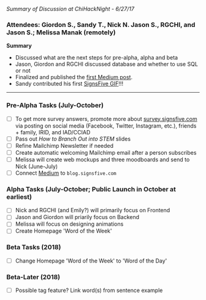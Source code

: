 _Summary of Discussion at ChiHackNight - 6/27/17_


### Attendees: Giordon S., Sandy T., Nick N. Jason S., RGCHI, and Jason S.; Melissa Manak (remotely)

**Summary**

- Discussed what are the next steps for pre-alpha, alpha and beta
- Jason, Giordon and RGCHI discussed database and whether to use SQL or not
- Finalized and published the [first Medium post](https://medium.com/signsfive/one-does-not-simply-search-for-stem-signs-in-asl-bace693780c1).
- Sandy contributed his first [SignsFive GIF](https://giphy.com/gifs/signsfivestem-signsfivestem-float-3ohryq8AuKT3I5G1Gg?status=200)!!!

- - - 

### Pre-Alpha Tasks (July-October)

- [ ] To get more survey answers, promote more about [survey.signsfive.com](http://survey.signsfive.com) via posting on social media (Facebook, Twitter, Instagram, etc.), friends + family, IRID, and IAD/CCIAD
- [ ] Pass out _How to Branch Out into STEM_ slides
- [ ] Refine Mailchimp Newsletter if needed
- [ ] Create automatic welcoming Mailchimp email after a person subscribes
- [ ] Melissa will create web mockups and three moodboards and send to Nick (June-July)
- [ ] Connect [Medium](https://medium.com/signsfive) to `blog.signsfive.com`

### Alpha Tasks (July-October; Public Launch in October at earliest)

- [ ] Nick and RGCHI (and Emily?) will primarily focus on Frontend
- [ ] Jason and Giordon will priarily focus on Backend
- [ ] Melissa will focus on designing animations
- [ ] Create Homepage 'Word of the Week'

### Beta Tasks (2018)

- [ ] Change Homepage 'Word of the Week' to 'Word of the Day'

### Beta-Later (2018)

- [ ] Possible tag feature? Link word(s) from sentence example
